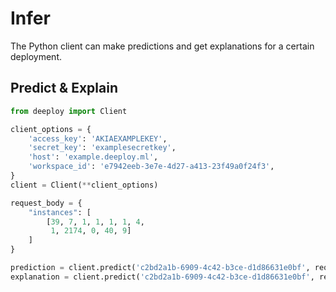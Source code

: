 # Infer

The Python client can make predictions and get explanations for a certain deployment.

## Predict & Explain

```python
from deeploy import Client

client_options = {
    'access_key': 'AKIAEXAMPLEKEY',
    'secret_key': 'examplesecretkey',
    'host': 'example.deeploy.ml',
    'workspace_id': 'e7942eeb-3e7e-4d27-a413-23f49a0f24f3',
}
client = Client(**client_options)

request_body = {
    "instances": [
        [39, 7, 1, 1, 1, 1, 4,
         1, 2174, 0, 40, 9]
    ]
}

prediction = client.predict('c2bd2a1b-6909-4c42-b3ce-d1d86631e0bf', request_body)
explanation = client.predict('c2bd2a1b-6909-4c42-b3ce-d1d86631e0bf', request_body)
```
